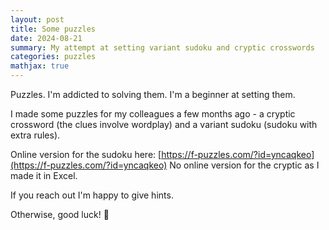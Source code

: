 ```yaml
---
layout: post
title: Some puzzles
date: 2024-08-21
summary: My attempt at setting variant sudoku and cryptic crosswords
categories: puzzles
mathjax: true
---
```


Puzzles. I'm addicted to solving them. I'm a beginner at setting them.

I made some puzzles for my colleagues a few months ago - a cryptic crossword (the clues involve wordplay) and a variant sudoku (sudoku with extra rules).

Online version for the sudoku here: [https://f-puzzles.com/?id=yncaqkeo](https://f-puzzles.com/?id=yncaqkeo)
No online version for the cryptic as I made it in Excel.

If you reach out I'm happy to give hints.

Otherwise, good luck! 🧩

<object data="{{ site.url }}/images/posts/2024-08-21-puzzles/puzzles20240821.pdf" width="1000" height="1000" type='application/pdf'></object>